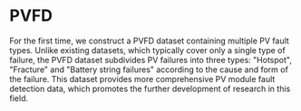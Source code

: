 # PVFD
For the first time, we construct a PVFD dataset containing multiple PV fault types. Unlike existing datasets, which typically cover only a single type of failure, the PVFD dataset subdivides PV failures into three types: "Hotspot", "Fracture" and "Battery string failures" according to the cause and form of the failure. This dataset provides more comprehensive PV module fault detection data, which promotes the further development of research in this field.
